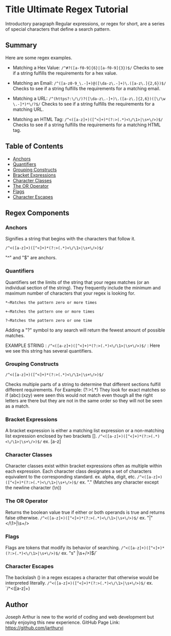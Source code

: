 # Title Ultimate Regex Tutorial

Introductory paragraph  Regular expressions, or regex for short, are a series of special characters that define a search pattern.

## Summary
Here are some regex examples.

* Matching a Hex Value: `/^#?([a-f0-9]{6}|[a-f0-9]{3})$/`
 Checks to see if a string fulfills the requirements for a hex value.
 
* Matching an Email: `/^([a-z0-9_\.-]+)@([\da-z\.-]+)\.([a-z\.]{2,6})$/`
Checks to see if a string fulfills the requirements for a matching email.

* Matching a URL: `/^(https?:\/\/)?([\da-z\.-]+)\.([a-z\.]{2,6})([\/\w \.-]*)*\/?$/`
Checks to see if a string fulfills the requirements for a matching URL.

* Matching an HTML Tag: `/^<([a-z]+)([^<]+)*(?:>(.*)<\/\1>|\s+\/>)$/`
Checks to see if a string fulfills the requirements for a matching HTML tag.


## Table of Contents

- [Anchors](#anchors)
- [Quantifiers](#quantifiers)
- [Grouping Constructs](#grouping-constructs)
- [Bracket Expressions](#bracket-expressions)
- [Character Classes](#character-classes)
- [The OR Operator](#the-or-operator)
- [Flags](#flags)
- [Character Escapes](#character-escapes)

## Regex Components

### Anchors

Signifies a string that begins with the characters that follow it. 

`/^<([a-z]+)([^<]+)*(?:>(.*)<\/\1>|\s+\/>)$/`

"^" and "$" are anchors.
    
### Quantifiers
Quantifiers set the limits of the string that your regex matches (or an individual section of the string). They frequently include the minimum and maximum number of characters that your regex is looking for.

    *—Matches the pattern zero or more times

    +—Matches the pattern one or more times

    ?—Matches the pattern zero or one time
    
   Adding a "?" symbol to any search will return the fewest amount of possible matches.
   
   
EXAMPLE STRING : `/^<([a-z]+)([^<]+)*(?:>(.*)<\/\1>|\s+\/>)$/` : Here we see this string has several quantifiers.

### Grouping Constructs
`/^<([a-z]+)([^<]+)*(?:>(.*)<\/\1>|\s+\/>)$/`

Checks multiple parts of a string to determine that different sections fulfill different requirements.
For Example: (?:>(.*)
They look for exact matches so if (abc):(xzy) were seen this would not match even though all the right letters are there but they 
are not in the same order so they will not be seen as a match.

### Bracket Expressions
A bracket expression is either a matching list expression or a non-matching list expression enclosed by two brackets [].
 `/^<([a-z]+)([^<]+)*(?:>(.*)<\/\1>|\s+\/>)$/`
ex. [a-z]

### Character Classes
Character classes exist within bracket expressions often as multiple within each expression. Each character class designates a set of characters equivalent to the corresponding standard. ex. alpha, digit, etc.
`/^<([a-z]+)([^<]+)*(?:>(.*)<\/\1>|\s+\/>)$/`
ex. "." (Matches any character except the newline character (\n))
### The OR Operator
Returns the boolean value true if either or both operands is true and returns false otherwise.
`/^<([a-z]+)([^<]+)*(?:>(.*)<\/\1>|\s+\/>)$/`
ex. "|" <\/\1>|\s+\/>

### Flags
Flags are tokens that modify its behavior of searching.
`/^<([a-z]+)([^<]+)*(?:>(.*)<\/\1>|\s+\/>)$/`
ex. "s" |\s+\/>)$/`

### Character Escapes
The backslash (\) in a regex escapes a character that otherwise would be interpreted literally.
`/^<([a-z]+)([^<]+)*(?:>(.*)<\/\1>|\s+\/>)$/`
ex. `/^<([a-z]+)


## Author

Joseph Arthur is new to the world of coding and web development but really enjoying this new experience. 
GitHub Page Link: https://github.com/jarthurvi
